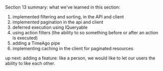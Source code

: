 Section 13 summary:
what we've learned in this section:
1. implemented filtering and sorting, in the API and client
2. implemented pagination in the api and client
3. deferred execution using IQueryable
4. using action filters (the ability to so something before or after an action is executed)
5. adding a TimeAgo pipe
6. implementing caching in the client for paginated resources

up next: adding a feature: like a person, we would like to let our users the ability to like each other.
